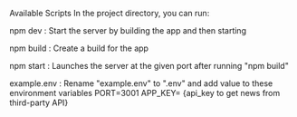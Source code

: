 Available Scripts
In the project directory, you can run:

npm dev :
Start the server by building the app and then starting

npm build :
Create a build for the app

npm start :
Launches the server at the given port after running "npm build"

example.env :
Rename "example.env" to ".env" and add value to these environment variables
PORT=3001
APP_KEY= {api_key to get news from third-party API}

